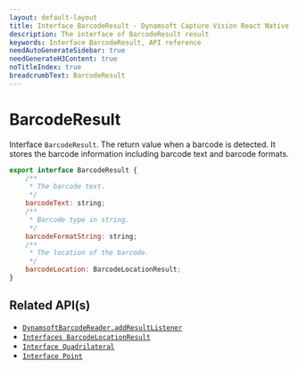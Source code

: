 ```yaml
---
layout: default-layout
title: Interface BarcodeResult - Dynamsoft Capture Vision React Native Edition
description: The interface of BarcodeResult result
keywords: Interface BarcodeResult, API reference
needAutoGenerateSidebar: true
needGenerateH3Content: true
noTitleIndex: true
breadcrumbText: BarcodeResult
---
```


# BarcodeResult

Interface `BarcodeResult`. The return value when a barcode is detected. It stores the barcode information including barcode text and barcode formats.

```js
export interface BarcodeResult {
    /**
     * The barcode text.
     */
    barcodeText: string;
    /**
     * Barcode type in string.
     */
    barcodeFormatString: string;
    /**
     * The location of the barcode.
     */
    barcodeLocation: BarcodeLocationResult;
}
```

## Related API(s)

- [`DynamsoftBarcodeReader.addResultListener`](barcode-reader.md#addresultlistener)
- [`Interfaces BarcodeLocationResult`](interface-barcode-location-result.md)
- [`Interface Quadrilateral`](interface-quadrilateral.md)
- [`Interface Point`](interface-point.md)
